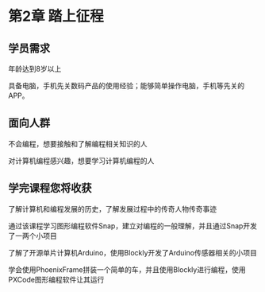 # 第2章 踏上征程

## 学员需求

年龄达到8岁以上

具备电脑，手机先关数码产品的使用经验；能够简单操作电脑，手机等先关的APP。

## 面向人群

不会编程，想要接触和了解编程相关知识的人

对计算机编程感兴趣，想要学习计算机编程的人

## 学完课程您将收获

了解计算机和编程发展的历史，了解发展过程中的传奇人物传奇事迹

通过该课程学习图形编程软件Snap，建立对编程的一般理解，并且通过Snap开发了一两个小项目

了解了开源单片计算机Arduino，使用Blockly开发了Arduino传感器相关的小项目

学会使用PhoenixFrame拼装一个简单的车，并且使用Blockly进行编程，使用PXCode图形编程软件让其运行

